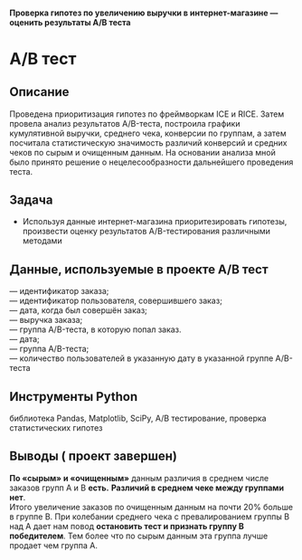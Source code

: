 #### Проверка гипотез по увеличению выручки в интернет-магазине — оценить результаты A/B теста
# А/В тест 
## Описание  
Проведена приоритизация гипотез по фреймворкам ICE и RICE. Затем провела анализ
результатов A/B-теста, построила графики кумулятивной выручки, среднего чека,
конверсии по группам, а затем посчитала статистическую значимость различий конверсий
и средних чеков по сырым и очищенным данным. На основании анализа мной было
принято решение о нецелесообразности дальнейшего проведения теста.
## Задача 
- Используя данные интернет-магазина приоритезировать гипотезы, произвести оценку результатов A/B-тестирования различными методами  
## Данные, используемые в проекте А/В тест  
 — идентификатор заказа;  
 — идентификатор пользователя, совершившего заказ;  
 — дата, когда был совершён заказ;  
 — выручка заказа;  
 — группа A/B-теста, в которую попал заказ.  
 — дата;  
— группа A/B-теста;  
— количество пользователей в указанную дату в указанной группе A/B-теста  
## Инструменты Python  
библиотека Pandas, Matplotlib, SciPy, А/В тестирование, проверка статистических гипотез  
## Выводы ( проект завершен)     
**По «сырым» и «очищенным»** данным различия в среднем числе заказов групп A и B **есть.** 
**Различий в среднем чеке между группами нет**.  
Итого увеличение заказов по очищенным данным на почти 20% больше в группе В. При колебании среднего чека с превалированием группы В над А дает нам повод **остановить тест и признать группу В победителем**. Тем более что по сырым данным эта группа лучше продает чем группа А.
